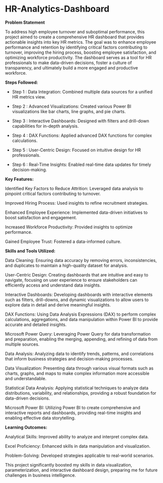 # HR-Analytics-Dashboard

**Problem Statement**

To address high employee turnover and suboptimal performance, this project aimed to create a comprehensive HR dashboard that provides actionable insights into key HR metrics. The goal was to enhance employee performance and retention by identifying critical factors contributing to turnover, improving the hiring process, boosting employee satisfaction, and optimizing workforce productivity. The dashboard serves as a tool for HR professionals to make data-driven decisions, foster a culture of transparency, and ultimately build a more engaged and productive workforce.

**Steps Followed:**

- Step 1 : Data Integration: Combined multiple data sources for a unified HR metrics view.

- Step 2 : Advanced Visualizations: Created various Power BI visualizations like bar charts, line graphs, and pie charts.

- Step 3 : Interactive Dashboards: Designed with filters and drill-down capabilities for in-depth analysis.

- Step 4 : DAX Functions: Applied advanced DAX functions for complex calculations.

- Step 5 : User-Centric Design: Focused on intuitive design for HR professionals.

- Step 6 : Real-Time Insights: Enabled real-time data updates for timely decision-making.

**Key Features:**

Identified Key Factors to Reduce Attrition: Leveraged data analysis to pinpoint critical factors contributing to turnover.

Improved Hiring Process: Used insights to refine recruitment strategies.

Enhanced Employee Experience: Implemented data-driven initiatives to boost satisfaction and engagement.

Increased Workforce Productivity: Provided insights to optimize performance.

Gained Employee Trust: Fostered a data-informed culture.

**Skills and Tools Utilized:**

Data Cleaning: Ensuring data accuracy by removing errors, inconsistencies, and duplicates to maintain a high-quality dataset for analysis.

User-Centric Design: Creating dashboards that are intuitive and easy to navigate, focusing on user experience to ensure stakeholders can efficiently access and understand data insights.

Interactive Dashboards: Developing dashboards with interactive elements such as filters, drill-downs, and dynamic visualizations to allow users to explore data in detail and derive meaningful insights.

DAX Functions: Using Data Analysis Expressions (DAX) to perform complex calculations, aggregations, and data manipulation within Power BI to provide accurate and detailed insights.

Microsoft Power Query: Leveraging Power Query for data transformation and preparation, enabling the merging, appending, and refining of data from multiple sources.

Data Analysis: Analyzing data to identify trends, patterns, and correlations that inform business strategies and decision-making processes.

Data Visualization: Presenting data through various visual formats such as charts, graphs, and maps to make complex information more accessible and understandable.

Statistical Data Analysis: Applying statistical techniques to analyze data distributions, variability, and relationships, providing a robust foundation for data-driven decisions.

Microsoft Power BI: Utilizing Power BI to create comprehensive and interactive reports and dashboards, providing real-time insights and enabling effective data storytelling.

**Learning Outcomes:**

Analytical Skills: Improved ability to analyze and interpret complex data.

Excel Proficiency: Enhanced skills in data manipulation and visualization.

Problem-Solving: Developed strategies applicable to real-world scenarios.

This project significantly boosted my skills in data visualization, parameterization, and interactive dashboard design, preparing me for future challenges in business intelligence.
